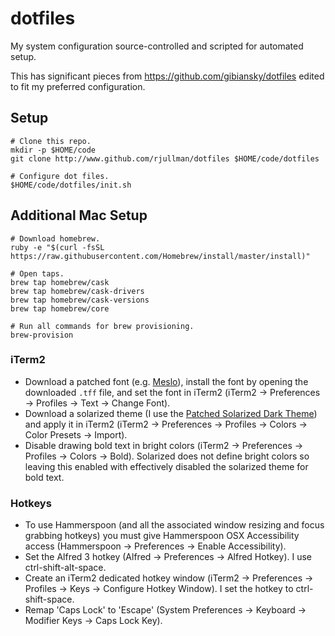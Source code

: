 # dotfiles
My system configuration source-controlled and scripted for automated setup.

This has significant pieces from https://github.com/gibiansky/dotfiles edited to fit my preferred configuration.

## Setup

```
# Clone this repo.
mkdir -p $HOME/code
git clone http://www.github.com/rjullman/dotfiles $HOME/code/dotfiles

# Configure dot files.
$HOME/code/dotfiles/init.sh
```

## Additional Mac Setup

```
# Download homebrew.
ruby -e "$(curl -fsSL https://raw.githubusercontent.com/Homebrew/install/master/install)"

# Open taps.
brew tap homebrew/cask
brew tap homebrew/cask-drivers
brew tap homebrew/cask-versions
brew tap homebrew/core

# Run all commands for brew provisioning.
brew-provision
```

### iTerm2

- Download a patched font (e.g. [Meslo](https://github.com/powerline/fonts/raw/master/Meslo%20Slashed/Meslo%20LG%20M%20Regular%20for%20Powerline.ttf)), install the font by opening the downloaded `.tff` file, and set the font in iTerm2 (iTerm2 → Preferences → Profiles → Text → Change Font).
- Download a solarized theme (I use the [Patched Solarized Dark Theme](https://raw.githubusercontent.com/mbadolato/iTerm2-Color-Schemes/master/schemes/Solarized%20Dark%20-%20Patched.itermcolors)) and apply it in iTerm2 (iTerm2 → Preferences → Profiles → Colors → Color Presets → Import).
- Disable drawing bold text in bright colors (iTerm2 → Preferences → Profiles → Colors → Bold).  Solarized does not define bright colors so leaving this enabled with effectively disabled the solarized theme for bold text.

### Hotkeys

- To use Hammerspoon (and all the associated window resizing and focus grabbing hotkeys) you must give Hammerspoon OSX Accessibility access (Hammerspoon → Preferences → Enable Accessibility).
- Set the Alfred 3 hotkey (Alfred → Preferences → Alfred Hotkey). I use ctrl-shift-alt-space.
- Create an iTerm2 dedicated hotkey window (iTerm2 → Preferences → Profiles → Keys → Configure Hotkey Window).  I set the hotkey to ctrl-shift-space.
- Remap 'Caps Lock' to 'Escape' (System Preferences → Keyboard → Modifier Keys -> Caps Lock Key).
